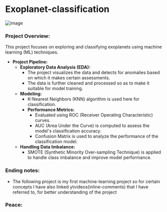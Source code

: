 ﻿# Exoplanet-classification
![image](https://github.com/user-attachments/assets/21335ee8-4380-4213-9ce2-7f47c9b4e982)


### Project Overview:
This project focuses on exploring and classifying exoplanets using machine learning (ML) techniques.

- **Project Pipeline:**
    - **Exploratory Data Analysis (EDA):**
        - The project visualizes the data and detects for anomalies based on which it makes certain assessments.
        - The data is further cleaned and processed so as to make it suitable for model training.
    - **Modeling:**
        - K-Nearest Neighbors (KNN) algorithm is used here for classification.
        - **Performance Metrics:**
            - Evaluated using ROC (Receiver Operating Characteristic) curves.
            - AUC (Area Under the Curve) is computed to assess the model's classification accuracy.
            - Confusion Matrix is used to analyze the performance of the classification model.
    - **Handling Data Imbalance:**
        - SMOTE (Synthetic Minority Over-sampling Technique) is applied to handle class imbalance and improve model performance.
          
### Ending notes:
   - The following project is my first machine-learning project so for certain concepts I have also linked ytvideos(inline-comments) that I have referred to, for better understanding of the project
  
### Peace:
